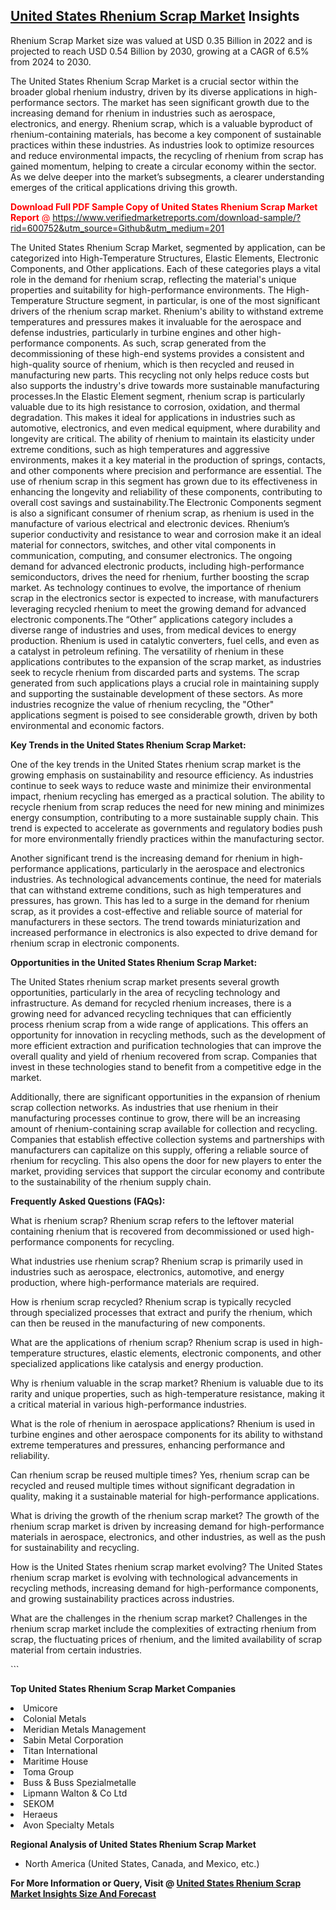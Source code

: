 <h2><a href="https://www.verifiedmarketreports.com/download-sample/?rid=600752&amp;utm_source=Github&amp;utm_medium=201" target="_blank">United States Rhenium Scrap Market</a> Insights</h2><p>Rhenium Scrap Market size was valued at USD 0.35 Billion in 2022 and is projected to reach USD 0.54 Billion by 2030, growing at a CAGR of 6.5% from 2024 to 2030.</p><p><p>The United States Rhenium Scrap Market is a crucial sector within the broader global rhenium industry, driven by its diverse applications in high-performance sectors. The market has seen significant growth due to the increasing demand for rhenium in industries such as aerospace, electronics, and energy. Rhenium scrap, which is a valuable byproduct of rhenium-containing materials, has become a key component of sustainable practices within these industries. As industries look to optimize resources and reduce environmental impacts, the recycling of rhenium from scrap has gained momentum, helping to create a circular economy within the sector. As we delve deeper into the market’s subsegments, a clearer understanding emerges of the critical applications driving this growth.<p><span class=""><span style="color: #ff0000;"><strong>Download Full PDF Sample Copy of United States Rhenium Scrap Market Report</strong> @ </span><a href="https://www.verifiedmarketreports.com/download-sample/?rid=600752&amp;utm_source=Github&amp;utm_medium=201" target="_blank">https://www.verifiedmarketreports.com/download-sample/?rid=600752&amp;utm_source=Github&amp;utm_medium=201</a></span></p></p><p>The United States Rhenium Scrap Market, segmented by application, can be categorized into High-Temperature Structures, Elastic Elements, Electronic Components, and Other applications. Each of these categories plays a vital role in the demand for rhenium scrap, reflecting the material's unique properties and suitability for high-performance environments. The High-Temperature Structure segment, in particular, is one of the most significant drivers of the rhenium scrap market. Rhenium's ability to withstand extreme temperatures and pressures makes it invaluable for the aerospace and defense industries, particularly in turbine engines and other high-performance components. As such, scrap generated from the decommissioning of these high-end systems provides a consistent and high-quality source of rhenium, which is then recycled and reused in manufacturing new parts. This recycling not only helps reduce costs but also supports the industry's drive towards more sustainable manufacturing processes.In the Elastic Element segment, rhenium scrap is particularly valuable due to its high resistance to corrosion, oxidation, and thermal degradation. This makes it ideal for applications in industries such as automotive, electronics, and even medical equipment, where durability and longevity are critical. The ability of rhenium to maintain its elasticity under extreme conditions, such as high temperatures and aggressive environments, makes it a key material in the production of springs, contacts, and other components where precision and performance are essential. The use of rhenium scrap in this segment has grown due to its effectiveness in enhancing the longevity and reliability of these components, contributing to overall cost savings and sustainability.The Electronic Components segment is also a significant consumer of rhenium scrap, as rhenium is used in the manufacture of various electrical and electronic devices. Rhenium’s superior conductivity and resistance to wear and corrosion make it an ideal material for connectors, switches, and other vital components in communication, computing, and consumer electronics. The ongoing demand for advanced electronic products, including high-performance semiconductors, drives the need for rhenium, further boosting the scrap market. As technology continues to evolve, the importance of rhenium scrap in the electronics sector is expected to increase, with manufacturers leveraging recycled rhenium to meet the growing demand for advanced electronic components.The “Other” applications category includes a diverse range of industries and uses, from medical devices to energy production. Rhenium is used in catalytic converters, fuel cells, and even as a catalyst in petroleum refining. The versatility of rhenium in these applications contributes to the expansion of the scrap market, as industries seek to recycle rhenium from discarded parts and systems. The scrap generated from such applications plays a crucial role in maintaining supply and supporting the sustainable development of these sectors. As more industries recognize the value of rhenium recycling, the "Other" applications segment is poised to see considerable growth, driven by both environmental and economic factors.<p><strong>Key Trends in the United States Rhenium Scrap Market:</strong></p><p>One of the key trends in the United States rhenium scrap market is the growing emphasis on sustainability and resource efficiency. As industries continue to seek ways to reduce waste and minimize their environmental impact, rhenium recycling has emerged as a practical solution. The ability to recycle rhenium from scrap reduces the need for new mining and minimizes energy consumption, contributing to a more sustainable supply chain. This trend is expected to accelerate as governments and regulatory bodies push for more environmentally friendly practices within the manufacturing sector.</p><p>Another significant trend is the increasing demand for rhenium in high-performance applications, particularly in the aerospace and electronics industries. As technological advancements continue, the need for materials that can withstand extreme conditions, such as high temperatures and pressures, has grown. This has led to a surge in the demand for rhenium scrap, as it provides a cost-effective and reliable source of material for manufacturers in these sectors. The trend towards miniaturization and increased performance in electronics is also expected to drive demand for rhenium scrap in electronic components.</p><p><strong>Opportunities in the United States Rhenium Scrap Market:</strong></p><p>The United States rhenium scrap market presents several growth opportunities, particularly in the area of recycling technology and infrastructure. As demand for recycled rhenium increases, there is a growing need for advanced recycling techniques that can efficiently process rhenium scrap from a wide range of applications. This offers an opportunity for innovation in recycling methods, such as the development of more efficient extraction and purification technologies that can improve the overall quality and yield of rhenium recovered from scrap. Companies that invest in these technologies stand to benefit from a competitive edge in the market.</p><p>Additionally, there are significant opportunities in the expansion of rhenium scrap collection networks. As industries that use rhenium in their manufacturing processes continue to grow, there will be an increasing amount of rhenium-containing scrap available for collection and recycling. Companies that establish effective collection systems and partnerships with manufacturers can capitalize on this supply, offering a reliable source of rhenium for recycling. This also opens the door for new players to enter the market, providing services that support the circular economy and contribute to the sustainability of the rhenium supply chain.</p><p><strong>Frequently Asked Questions (FAQs):</strong></p><p>What is rhenium scrap? Rhenium scrap refers to the leftover material containing rhenium that is recovered from decommissioned or used high-performance components for recycling.</p><p>What industries use rhenium scrap? Rhenium scrap is primarily used in industries such as aerospace, electronics, automotive, and energy production, where high-performance materials are required.</p><p>How is rhenium scrap recycled? Rhenium scrap is typically recycled through specialized processes that extract and purify the rhenium, which can then be reused in the manufacturing of new components.</p><p>What are the applications of rhenium scrap? Rhenium scrap is used in high-temperature structures, elastic elements, electronic components, and other specialized applications like catalysis and energy production.</p><p>Why is rhenium valuable in the scrap market? Rhenium is valuable due to its rarity and unique properties, such as high-temperature resistance, making it a critical material in various high-performance industries.</p><p>What is the role of rhenium in aerospace applications? Rhenium is used in turbine engines and other aerospace components for its ability to withstand extreme temperatures and pressures, enhancing performance and reliability.</p><p>Can rhenium scrap be reused multiple times? Yes, rhenium scrap can be recycled and reused multiple times without significant degradation in quality, making it a sustainable material for high-performance applications.</p><p>What is driving the growth of the rhenium scrap market? The growth of the rhenium scrap market is driven by increasing demand for high-performance materials in aerospace, electronics, and other industries, as well as the push for sustainability and recycling.</p><p>How is the United States rhenium scrap market evolving? The United States rhenium scrap market is evolving with technological advancements in recycling methods, increasing demand for high-performance components, and growing sustainability practices across industries.</p><p>What are the challenges in the rhenium scrap market? Challenges in the rhenium scrap market include the complexities of extracting rhenium from scrap, the fluctuating prices of rhenium, and the limited availability of scrap material from certain industries.</p>```</p><p><strong>Top United States Rhenium Scrap Market Companies</strong></p><div data-test-id=""><p><li>Umicore</li><li> Colonial Metals</li><li> Meridian Metals Management</li><li> Sabin Metal Corporation</li><li> Titan International</li><li> Maritime House</li><li> Toma Group</li><li> Buss & Buss Spezialmetalle</li><li> Lipmann Walton & Co Ltd</li><li> SEKOM</li><li> Heraeus</li><li> Avon Specialty Metals</li></p><div><strong>Regional Analysis of&nbsp;United States Rhenium Scrap Market</strong></div><ul><li dir="ltr"><p dir="ltr">North America&nbsp;(United States, Canada, and Mexico, etc.)</p></li></ul><p><strong>For More Information or Query, Visit @&nbsp;</strong><strong><a href="https://www.verifiedmarketreports.com/product/rhenium-scrap-market/?utm_source=Github&amp;utm_medium=201" target="_blank">United States Rhenium Scrap Market Insights Size And Forecast</a></strong></p></div>
